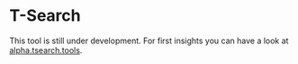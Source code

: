 # T-Search
This tool is still under development. For first insights you can have a look at [alpha.tsearch.tools](https://alpha.tsearch.tools).
